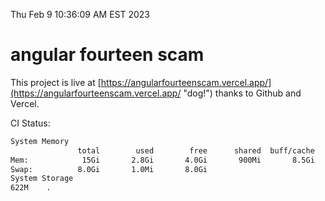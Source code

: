 Thu Feb  9 10:36:09 AM EST 2023

# angular fourteen scam


This project is live at [https://angularfourteenscam.vercel.app/](https://angularfourteenscam.vercel.app/ "dog!") thanks to Github and Vercel.

CI Status: 

```bash
System Memory
               total        used        free      shared  buff/cache   available
Mem:            15Gi       2.8Gi       4.0Gi       900Mi       8.5Gi        11Gi
Swap:          8.0Gi       1.0Mi       8.0Gi
System Storage
622M	.
